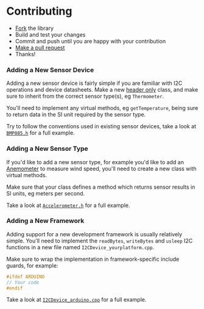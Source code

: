 # Contributing

-   [Fork](https://help.github.com/articles/fork-a-repo) the library
-   Build and test your changes
-   Commit and push until you are happy with your contribution
-   [Make a pull request](https://help.github.com/articles/using-pull-requests)
-   Thanks!

### Adding a New Sensor Device

Adding a new sensor device is fairly simple if you are familiar with I2C operations and device datasheets. Make a new [header only](https://en.wikipedia.org/wiki/Header-only) class, and make sure to inherit from the correct sensor type(s), eg `Thermometer`.

You'll need to implement any virtual methods, eg `getTemperature`, being sure to return data in the SI unit required by the sensor type.

Try to follow the conventions used in existing sensor devices, take a look at [`BMP085.h`](https://github.com/loopj/i2c-sensor-hal/blob/master/src/BMP085.h) for a full example.

### Adding a New Sensor Type

If you'd like to add a new sensor type, for example you'd like to add an [Anemometer](https://en.wikipedia.org/wiki/Anemometer) to measure wind speed, you'll need to create a new class with virtual methods.

Make sure that your class defines a method which returns sensor results in SI units, eg meters per second.

Take a look at [`Accelerometer.h`](https://github.com/loopj/i2c-sensor-hal/blob/master/src/Accelerometer.h) for a full example.


### Adding a New Framework

Adding support for a new development framework is usually relatively simple. You'll need to implement the `readBytes`, `writeBytes` and `usleep` I2C functions in a new file named `I2CDevice_yourplatform.cpp`.

Make sure to wrap the implementation in framework-specific include guards, for example:

```c++
#ifdef ARDUINO
// Your code
#endif
```

Take a look at [`I2CDevice_arduino.cpp`](https://github.com/loopj/i2c-sensor-hal/blob/master/src/I2CDevice_arduino.cpp) for a full example.
